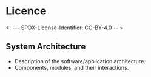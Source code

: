 # Licence

<! --- SPDX-License-Identifier: CC-BY-4.0  -- >

## System Architecture

- Description of the software/application architecture.
- Components, modules, and their interactions.
